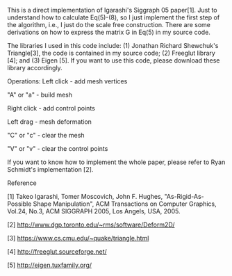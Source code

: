 This is a direct implementation of Igarashi's Siggraph 05 paper[1]. Just to understand how to calculate Eq(5)-(8), so I just implement the first step of the algorithm, i.e., I just do the scale free construction. There are some derivations on how to express the matrix G in Eq(5) in my source code.

The libraries I used in this code include: (1) Jonathan Richard Shewchuk's Triangle[3], the code is contained in my source code; (2) Freeglut library [4]; and (3) Eigen [5]. If you want to use this code, please download these library accordingly.

Operations: 
Left click - add mesh vertices 

"A" or "a" - build mesh 

Right click - add control points 

Left drag - mesh deformation 

"C" or "c" - clear the mesh 

"V" or "v" - clear the control points

If you want to know how to implement the whole paper, please refer to Ryan Schmidt's implementation [2].

Reference

[1] Takeo Igarashi, Tomer Moscovich, John F. Hughes, "As-Rigid-As-Possible Shape Manipulation", ACM Transactions on Computer Graphics, Vol.24, No.3, ACM SIGGRAPH 2005, Los Angels, USA, 2005.

[2] http://www.dgp.toronto.edu/~rms/software/Deform2D/

[3] https://www.cs.cmu.edu/~quake/triangle.html

[4] http://freeglut.sourceforge.net/

[5] http://eigen.tuxfamily.org/
